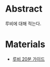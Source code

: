 # Abstract 

루비에 대해 적는다.

# Materials

* [루비 20분 가이드](https://www.ruby-lang.org/ko/documentation/quickstart/)